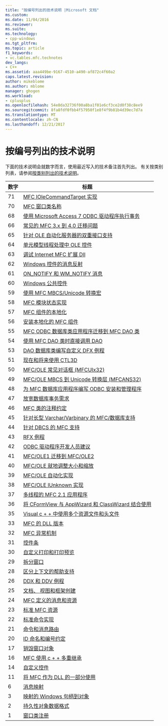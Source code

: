 ```yaml
---
title: "按编号列出的技术说明 |Microsoft 文档"
ms.custom: 
ms.date: 11/04/2016
ms.reviewer: 
ms.suite: 
ms.technology:
- cpp-windows
ms.tgt_pltfrm: 
ms.topic: article
f1_keywords:
- vc.tables.mfc.technotes
dev_langs:
- C++
ms.assetid: aaa449be-9167-4510-a490-af872c4f60a2
caps.latest.revision: 
author: mikeblome
ms.author: mblome
manager: ghogen
ms.workload:
- cplusplus
ms.openlocfilehash: 54e0da32736f00a8ba1f01e6cf3ce2d0f38c8ee9
ms.sourcegitcommit: 8fa8fdf0fbb4f57950f1e8f4f9b81b4d39ec7d7a
ms.translationtype: MT
ms.contentlocale: zh-CN
ms.lasthandoff: 12/21/2017
---
```

# <a name="technical-notes-by-number"></a>按编号列出的技术说明
下面的技术说明会就数字而言，使用最近写入的技术备注首先列出。 有关按类别列表，请参阅[按类别列出的技术说明](../mfc/technical-notes-by-category.md)。  
  
|数字|标题|  
|------------|-----------|  
|71|[MFC IOleCommandTarget 实现](../mfc/tn071-mfc-iolecommandtarget-implementation.md)|  
|70|[MFC 窗口类名称](../mfc/tn070-mfc-window-class-names.md)|  
|68|[使用 Microsoft Access 7 ODBC 驱动程序执行事务](../mfc/tn068-performing-transactions-with-the-microsoft-access-7-odbc-driver.md)|  
|66|[常见的 MFC 3.x 到 4.0 迁移问题](../mfc/tn066-common-mfc-3-x-to-4-0-porting-issues.md)|  
|65|[针对 OLE 自动化服务器的双重接口支持](../mfc/tn065-dual-interface-support-for-ole-automation-servers.md)|  
|64|[单元模型线程处理中 OLE 控件](../mfc/tn064-apartment-model-threading-in-activex-controls.md)|  
|63|[调试 Internet MFC 扩展 Dll](../mfc/tn063-debugging-internet-extension-dlls.md)|  
|62|[Windows 控件的消息反射](../mfc/tn062-message-reflection-for-windows-controls.md)|  
|61|[ON_NOTIFY 和 WM_NOTIFY 消息](../mfc/tn061-on-notify-and-wm-notify-messages.md)|  
|60|[Windows 公共控件](../mfc/tn060-the-new-windows-common-controls.md)|  
|59|[使用 MFC MBCS/Unicode 转换宏](../mfc/tn059-using-mfc-mbcs-unicode-conversion-macros.md)|  
|58|[MFC 模块状态实现](../mfc/tn058-mfc-module-state-implementation.md)|  
|57|[MFC 组件的本地化](../mfc/tn057-localization-of-mfc-components.md)|  
|56|[安装本地化的 MFC 组件](../mfc/tn056-installation-of-localized-mfc-components.md)|  
|55|[MFC ODBC 数据库类应用程序迁移到 MFC DAO 类](../mfc/tn055-migrating-mfc-odbc-database-class-applications-to-mfc-dao-classes.md)|  
|54|[使用 MFC DAO 类时直接调用 DAO](../mfc/tn054-calling-dao-directly-while-using-mfc-dao-classes.md)|  
|53|[DAO 数据库类编写自定义 DFX 例程](../mfc/tn053-custom-dfx-routines-for-dao-database-classes.md)|  
|51|[现在和将来使用 CTL3D](../mfc/tn051-using-ctl3d-now-and-in-the-future.md)|  
|50|[MFC/OLE 常见对话框 (MFCUIx32)](../mfc/tn050-mfc-ole-common-dialogs-mfcuix32.md)|  
|49|[MFC/OLE MBCS 到 Unicode 转换层 (MFCANS32)](../mfc/tn049-mfc-ole-mbcs-to-unicode-translation-layer-mfcans32.md)|  
|48|[为 MFC 数据库应用程序编写 ODBC 安装和管理程序](../mfc/tn048-writing-odbc-setup-and-administration-programs.md)|  
|47|[放宽数据库事务需求](../mfc/tn047-relaxing-database-transaction-requirements.md)|  
|46|[MFC 类的注释约定](../mfc/tn046-commenting-conventions-for-the-mfc-classes.md)|  
|45|[针对长型 Varchar/Varbinary 的 MFC/数据库支持](../mfc/tn045-mfc-database-support-for-long-varchar-varbinary.md)|  
|44|[针对 DBCS 的 MFC 支持](../mfc/tn044-mfc-support-for-dbcs.md)|  
|43|[RFX 例程](../mfc/tn043-rfx-routines.md)|  
|42|[ODBC 驱动程序开发人员建议](../mfc/tn042-odbc-driver-developer-recommendations.md)|  
|41|[MFC/OLE1 迁移到 MFC/OLE2](../mfc/tn041-mfc-ole1-migration-to-mfc-ole-2.md)|  
|40|[MFC/OLE 就地调整大小和缩放](../mfc/tn040-mfc-ole-in-place-resizing-and-zooming.md)|  
|39|[MFC/OLE 自动化实现](../mfc/tn039-mfc-ole-automation-implementation.md)|  
|38|[MFC/OLE IUnknown 实现](../mfc/tn038-mfc-ole-iunknown-implementation.md)|  
|37|[多线程的 MFC 2.1 应用程序](../mfc/tn037-multithreaded-mfc-2-1-applications.md)|  
|36|[将 CFormView 与 AppWizard 和 ClassWizard 结合使用](../mfc/tn036-using-cformview-with-appwizard-and-classwizard.md)|  
|35|[Visual c + + 中使用多个资源文件和头文件](../mfc/tn035-using-multiple-resource-files-and-header-files-with-visual-cpp.md)|  
|33|[MFC 的 DLL 版本](../mfc/tn033-dll-version-of-mfc.md)|  
|32|[MFC 异常机制](../mfc/tn032-mfc-exception-mechanism.md)|  
|31|[控件条](../mfc/tn031-control-bars.md)|  
|30|[自定义打印和打印预览](../mfc/tn030-customizing-printing-and-print-preview.md)|  
|29|[拆分窗口](../mfc/tn029-splitter-windows.md)|  
|28|[区分上下文的帮助支持](../mfc/tn028-context-sensitive-help-support.md)|  
|26|[DDX 和 DDV 例程](../mfc/tn026-ddx-and-ddv-routines.md)|  
|25|[文档、 视图和框架创建](../mfc/tn025-document-view-and-frame-creation.md)|  
|24|[MFC 定义的消息和资源](../mfc/tn024-mfc-defined-messages-and-resources.md)|  
|23|[标准 MFC 资源](../mfc/tn023-standard-mfc-resources.md)|  
|22|[标准命令实现](../mfc/tn022-standard-commands-implementation.md)|  
|21|[命令和消息路由](../mfc/tn021-command-and-message-routing.md)|  
|20|[ID 命名和编号约定](../mfc/tn020-id-naming-and-numbering-conventions.md)|  
|17|[销毁窗口对象](../mfc/tn017-destroying-window-objects.md)|  
|16|[MFC 使用 c + + 多重继承](../mfc/tn016-using-cpp-multiple-inheritance-with-mfc.md)|  
|14|[自定义控件](../mfc/tn014-custom-controls.md)|  
|11|[将 MFC 作为 DLL 的一部分使用](../mfc/tn011-using-mfc-as-part-of-a-dll.md)|  
|6|[消息映射](../mfc/tn006-message-maps.md)|  
|3|[映射的 Windows 句柄到对象](../mfc/tn003-mapping-of-windows-handles-to-objects.md)|  
|2|[持久性对象数据格式](../mfc/tn002-persistent-object-data-format.md)|  
|1|[窗口类注册](../mfc/tn001-window-class-registration.md)
